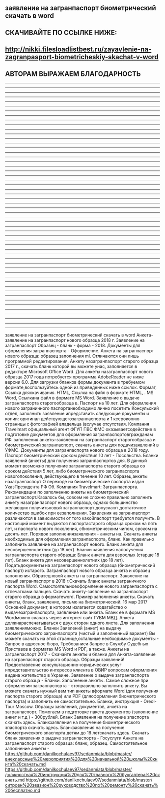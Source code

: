заявление на загранпаспорт биометрический скачать в word
--------------------------------------------------
СКАЧИВАЙТЕ ПО ССЫЛКЕ НИЖЕ:
--------------------------------------------------
http://nikki.filesloadlistbest.ru/zayavlenie-na-zagranpasport-biometricheskiy-skachat-v-word
--------------------------------------------------
АВТОРАМ ВЫРАЖАЕМ БЛАГОДАРНОСТЬ
--------------------------------------------------
--------------------------------------------------
--------------------------------------------------
--------------------------------------------------
--------------------------------------------------
--------------------------------------------------
--------------------------------------------------
--------------------------------------------------
--------------------------------------------------
--------------------------------------------------
--------------------------------------------------
--------------------------------------------------
--------------------------------------------------
--------------------------------------------------
--------------------------------------------------
--------------------------------------------------
--------------------------------------------------
--------------------------------------------------
--------------------------------------------------
--------------------------------------------------
--------------------------------------------------
--------------------------------------------------
--------------------------------------------------
--------------------------------------------------
--------------------------------------------------
--------------------------------------------------
--------------------------------------------------
--------------------------------------------------
--------------------------------------------------
--------------------------------------------------
--------------------------------------------------
--------------------------------------------------
--------------------------------------------------
--------------------------------------------------
--------------------------------------------------
--------------------------------------------------
--------------------------------------------------
--------------------------------------------------
--------------------------------------------------
--------------------------------------------------
--------------------------------------------------
--------------------------------------------------
--------------------------------------------------
--------------------------------------------------
--------------------------------------------------
--------------------------------------------------
--------------------------------------------------
--------------------------------------------------
--------------------------------------------------
--------------------------------------------------
--------------------------------------------------
--------------------------------------------------
--------------------------------------------------
--------------------------------------------------
--------------------------------------------------
заявление на загранпаспорт биометрический скачать в word Анкета-заявление на загранпаспорт нового образца 2018 г. Заявление на загранпаспорт  Образец - бланк - форма - 2018. Документы для оформления загранпаспорта - Оформление. Анкета на загранпаспорт нового образца: образец заполнения ml. Отличаются они лишь программой редактирования. Анкету назагранпаспорт старого образца 2017 г., скачать бланк которой вы можете унас, заполняется в редакторе Microsoft Office Word. Для анкеты назагранпаспорт нового образца 2017 года потребуется программа AdobeReader не ниже версии 6.0. Для загрузки бланков формы документа в требуемом формате,воспользуйтесь одной из приведенных ниже ссылок. Формат, Ссылка дляскачивания. HTML, Ссылка на файл в формате HTML, . MS Word, Ссылкана файл в формате MS Word. Заявление о выдаче загранпаспорта старогообразца в. Паспорт на 10 лет. Для оформления нового заграничного паспортанеобходимо лично посетить Консульский отдел, заполнить заявление ипредставить следующие документы и копии: оригинал действующегозагранпаспорта и 1 ксерокопию страницы с фотографией владельца (вслучае отсутствия. Компания Travelmart официальный агент ФГУП ПВС ФМС оказываетсодействие в подготовке документов для оформления загранпаспортовгражданам РФ.  заполнения анкеты-заявления на загранпаспорт старогообразца и биометрический загранпаспорт, скачать анкеты для подачизаявлений в УФМС.
Документы для загранпаспорта нового образца в 2018 году. Паспорт биометрический сроком действия 10 лет - Посольства. Бланки заявлений (анкеты) для получения загранпаспортов для. В данный момент возможно получение загранпаспорта старого образца со сроком действия 5 лет, либо биометрического загранпаспорта новогопоколения, действующего в течение 10 лет. Образец анкеты назагранпаспорт О переходе на биометрические паспорта издан УказПрезидента РФ Об. Компания Travelmart: Загранпаспорта. Рекомендации по заполнению анкеты на биометрический загранпаспорт.Казалось бы, совсем не сложно правильно заполнить анкету назагранпаспорт нового образца, однако большинство желающих получитьновый загранпаспорт допускают достаточное количество ошибок при еезаполнении. Заявления на загранпаспорт различаются в зависимости от того какойпаспорт требуется получить. В настоящий момент выдаются паспортастарого образца сроком на пять лет, и паспорта нового поколения, сбиометрическим чипом, сроком на десять лет. Порядок заполнениязаявления - анкеты на. Скачать анкеты необходимые для оформления загранпаспорта, бланк.
Как правильно заполнить заявление на загранпаспорт нового. Бланк анкета для несовершеннолетних (до 18 лет). Бланки заявления наполучения загранпаспорта старого образца: Бланк анкета для взрослых (старше 18 лет). Бланк анкета для несовершеннолетних (до 18 лет). Податьдокументы на загранпаспорт нового образца (биометрический паспорт) истарого. Загранпаспорт нового образца анкета и образец заполнения. Образецновой анкеты на загранпаспорт. Заявление на новый загранпаспорт в 2018 г.Скачать бланк анкеты заграничного паспорта Word. Самостоятельноеоформление нового загранпаспорта с отпечатками пальцев. Скачать анкету-заявление на загранпаспорт старого образца в форматеword. Пример заполнения анкеты. Скачать анкеты, бланк, заявление, письмо на биометрический. 16 мар 2017  Основной документ, в котором излагается ходатайство о выдачезагранпаспорта,  заявление или анкета. Бланк ее в формате MS Wordможно скачать через интернет  сайт ГУВМ МВД. Анкета должнараспечатываться с двух сторон одного листа. Для заполнения заявленияможно. Бланки Заявлений (анкет) на выдачу биометрического загранпаспорта (чистый и заполненный вариант) Вы можете скачать на этой странице,остальные необходимые документы - Запрос в адресное бюро, Требованиеи Запрос в Службу Судебных Приставов в форматах MS Word и PDF, а также. Анкеты на загранпаспорт 2017 - Скачайте анкеты и бланки для
Анкета-заявление на загранпаспорт старого образца. Образцы заявлений! Предоставление консультационно-юридических услуг ипредставительство интересов клиента в ОВИР вопросам оформления видана жительство в Украине. Заявление о выдаче загранпаспорта старого образца - Бланки. Заполнение анкеты. Самое сложное при оформлении загранпаспорта - этоправильно заполнить анкету.  Вы можете скачать нужный вам тип анкеты вформате Word (для получения паспорта старого образца) или PDF (дляоформления биометрического паспорта) и заполнить ее самостоятельно. Бланки, инструкция - Oreol-Tour Moscow. Образцы заявлений, документов, анкета на загранпаспорт. Помогаем в подготовке пакета документов (заполнение анкет и т.д ) - 300рублей. Бланк Заявления на получение зпаспорта скачать здесь. Бланкзаявления на получение биометрического зпаспорта скачать здесь. Бланкзаявления на получение биометрического зпаспорта детям до 18 летскачать здесь. Скачать бланк заявления о выдаче загранпаспорта  - Госуслуги
Анкета на загранпаспорт старого образца: бланк, образец. Самостоятельное заполнение анкеты -
https://github.com/danilkochulaev97/sedanmiata/blob/master/внеклассные%20мероприятия%20для%20начальной%20школы%20книга%20скачать.md
https://github.com/danilkochulaev97/sedanmiata/blob/master/должностная%20инструкция%20для%20главного%20бухгалтера%20скачать.md
https://github.com/danilkochulaev97/sedanmiata/blob/master/ситроен%20эвазион%20руководство%20по%20ремонту%20скачать%20бесплатно.md